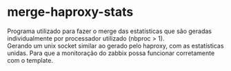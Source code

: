 # merge-haproxy-stats

Programa utilizado para fazer o merge das estatísticas que são geradas individualmente por processador utilizado (nbproc > 1).  
Gerando um unix socket similar ao gerado pelo haproxy, com as estatísticas unidas. Para que a monitoração do zabbix possa funcionar corretamente com o template.
